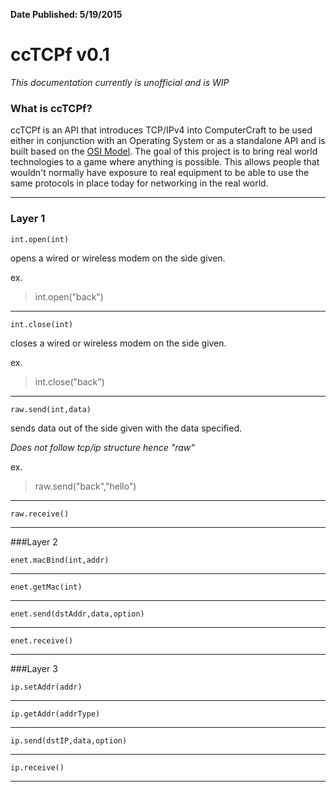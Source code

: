 **Date Published: 5/19/2015**

# ccTCPf v0.1



*This documentation currently is unofficial and is WIP*

### What is ccTCPf?

ccTCPf is an API that introduces TCP/IPv4 into ComputerCraft to be used either in conjunction with an Operating System or as a standalone API and is built based on the [OSI Model]("http://en.wikipedia.org/wiki/OSI_model"). The goal of this project is to bring real world technologies to a game where anything is possible. This allows people that wouldn't normally have exposure to real equipment to be able to use the same protocols in place today for networking in the real world.

----
### Layer 1

    int.open(int)
opens a wired or wireless modem on the side given.

ex.

>int.open("back")

---
    int.close(int)

closes a wired or wireless modem on the side given.

ex.

>int.close("back")

---

    raw.send(int,data)

sends data out of the side given with the data specified.

*Does not follow tcp/ip structure hence "raw"*

ex.

>raw.send("back","hello")

---

    raw.receive()



---

###Layer 2

    enet.macBind(int,addr)

---

    enet.getMac(int)

---

    enet.send(dstAddr,data,option)

---

    enet.receive()

---

###Layer 3

    ip.setAddr(addr)

---

    ip.getAddr(addrType)

---

    ip.send(dstIP,data,option)

---

    ip.receive()

---

